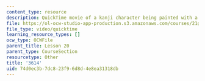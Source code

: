 ```yaml
---
content_type: resource
description: QuickTime movie of a kanji character being painted with a brush.
file: https://ol-ocw-studio-app-production.s3.amazonaws.com/courses/21g-504-japanese-iv-spring-2009/74d0ec3b7dc823f96d8d4e8ea31318db_3614.mov
file_type: video/quicktime
learning_resource_types: []
ocw_type: OCWFile
parent_title: Lesson 20
parent_type: CourseSection
resourcetype: Other
title: '3614'
uid: 74d0ec3b-7dc8-23f9-6d8d-4e8ea31318db
---
```

